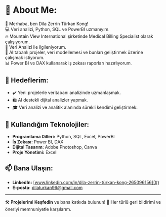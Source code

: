 # 💫 About Me:

👋 Merhaba, ben Dila Zerrin Türkan Kong!<br>
💻 Veri analizi, Python, SQL ve PowerBI uzmanıyım.<br>
🔥 Mountain View International şirketinde Medical Billing Specialist olarak çalışıyorum.<br>
🎨 Veri Analizi ile ilgileniyorum.<br>
🤖 AI tabanlı projeler, veri modellemesi ve bunları geliştirmek üzerine çalışmak istiyorum.<br>
📊 Power BI ve DAX kullanarak iş zekası raporları hazırlıyorum.<br>

## 🚀 Hedeflerim:

- ✔️ Yeni projelerle veritabanı analizinde uzmanlaşmak.
- 🛍️ AI destekli dijital analizler yapmak.
- 🎓 Veri analizi ve analitik alanında sürekli kendimi geliştirmek.

## 🔧 Kullandığım Teknolojiler:

- **Programlama Dilleri:** Python, SQL, Excel, PowerBI
- **İş Zekası:** Power BI, DAX
- **Dijital Tasarım:** Adobe Photoshop, Canva
- **Proje Yönetimi:** Excel

## 📫 Bana Ulaşın:

- **LinkedIn:** [www.linkedin.com/in/dila-zerrin-türkan-kong-265096156](#)
- **E-posta:** [dilaturkan96@gmail.com](#)


---

🛠️ **Projelerimi Keşfedin** ve bana katkıda bulunun! 💬 Her türlü geri bildirimi ve öneriyi memnuniyetle karşılarım.

